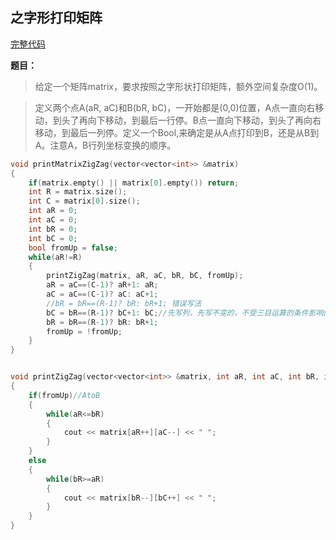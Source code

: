 ## 之字形打印矩阵
[完整代码](https://github.com/ludandandan/Programmer-interview-guide/blob/master/Chapter00_BasicVideo/printMatrixZigZag.cpp)

**题目：**
> 给定一个矩阵matrix，要求按照之字形状打印矩阵，额外空间复杂度O(1)。

> 定义两个点A(aR, aC)和B(bR, bC)，一开始都是(0,0)位置，A点一直向右移动，到头了再向下移动，到最后一行停。B点一直向下移动，到头了再向右移动，到最后一列停。定义一个Bool,来确定是从A点打印到B，还是从B到A。注意A，B行列坐标变换的顺序。

```cpp
void printMatrixZigZag(vector<vector<int>> &matrix)
{
    if(matrix.empty() || matrix[0].empty()) return;
    int R = matrix.size();
    int C = matrix[0].size();
    int aR = 0;
    int aC = 0;
    int bR = 0;
    int bC = 0;
    bool fromUp = false;
    while(aR!=R)
    {
        printZigZag(matrix, aR, aC, bR, bC, fromUp);
        aR = aC==(C-1)? aR+1: aR;
        aC = aC==(C-1)? aC: aC+1;
        //bR = bR==(R-1)? bR: bR+1; 错误写法
        bC = bR==(R-1)? bC+1: bC;//先写列，先写不变的，不受三目运算的条件影响的，不然会漏下一些
        bR = bR==(R-1)? bR: bR+1;
        fromUp = !fromUp;
    }
}


void printZigZag(vector<vector<int>> &matrix, int aR, int aC, int bR, int bC, bool fromUp)
{
    if(fromUp)//AtoB
    {
        while(aR<=bR)
        {
            cout << matrix[aR++][aC--] << " ";
        }
    }
    else
    {
        while(bR>=aR)
        {
            cout << matrix[bR--][bC++] << " ";
        }
    }
}
```
